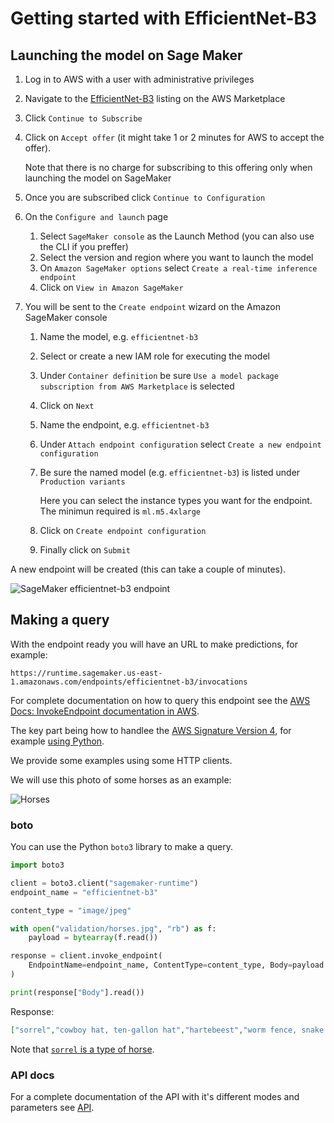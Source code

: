 # Getting started with EfficientNet-B3

## Launching the model on Sage Maker

1. Log in to AWS with a user with administrative privileges
1. Navigate to the
[EfficientNet-B3](https://aws.amazon.com/marketplace/pp/Daniel-Rodriguez-GPT-2-XL-Text-generation/prodview-cdujckyfypprg)
listing on the AWS Marketplace
1. Click `Continue to Subscribe`
1. Click on `Accept offer` (it might take 1 or 2 minutes for AWS to accept the offer).

    Note that there is no charge for subscribing to this offering only when launching the model on SageMaker

1. Once you are subscribed click `Continue to Configuration`
1. On the `Configure and launch` page
    1. Select `SageMaker console` as the Launch Method (you can also use the CLI if you preffer)
    1. Select the version and region where you want to launch the model
    1. On `Amazon SageMaker options` select `Create a real-time inference endpoint`
    1. Click on `View in Amazon SageMaker`
1. You will be sent to the `Create endpoint` wizard on the Amazon SageMaker console
    1. Name the model, e.g. `efficientnet-b3`
    1. Select or create a new IAM role for executing the model
    1. Under `Container definition` be sure `Use a model package subscription from AWS Marketplace` is selected
    1. Click on `Next`
    1. Name the endpoint, e.g. `efficientnet-b3`
    1. Under `Attach endpoint configuration` select `Create a new endpoint configuration`
    1. Be sure the named model (e.g. `efficientnet-b3`) is listed under `Production variants`

        Here you can select the instance types you want for the endpoint. The minimun required is `ml.m5.4xlarge`

    1. Click on `Create endpoint configuration`
    1. Finally click on `Submit`

A new endpoint will be created (this can take a couple of minutes).

![SageMaker efficientnet-b3 endpoint](/assets/img/models/efficientnet-b3/sagemaker-endpoint.png)

## Making a query

With the endpoint ready you will have an URL to make predictions, for example:
```
https://runtime.sagemaker.us-east-1.amazonaws.com/endpoints/efficientnet-b3/invocations
```

For complete documentation on how to query this endpoint see the [AWS Docs: InvokeEndpoint documentation in AWS](https://docs.aws.amazon.com/sagemaker/latest/APIReference/API_runtime_InvokeEndpoint.html).

The key part being how to handlee the
[AWS Signature Version 4](https://docs.aws.amazon.com/AmazonS3/latest/API/sig-v4-authenticating-requests.html),
for example [using Python](https://docs.aws.amazon.com/general/latest/gr/sigv4-signed-request-examples.html).

We provide some examples using some HTTP clients.

We will use this photo of some horses as an example:

![Horses](/assets/img/models/efficientnet-b3/horses.jpg)

### boto

You can use the Python `boto3` library to make a query.

```python
import boto3

client = boto3.client("sagemaker-runtime")
endpoint_name = "efficientnet-b3"

content_type = "image/jpeg"

with open("validation/horses.jpg", "rb") as f:
    payload = bytearray(f.read())

response = client.invoke_endpoint(
    EndpointName=endpoint_name, ContentType=content_type, Body=payload
)

print(response["Body"].read())
```

Response:

```json
["sorrel","cowboy hat, ten-gallon hat","hartebeest","worm fence, snake fence, snake-rail fence, Virginia fence","horse cart, horse-cart"]
```

Note that [`sorrel` is a type of horse](https://en.wikipedia.org/wiki/Sorrel_(horse)).

### API docs

For a complete documentation of the API with it's different modes and parameters
see [API](/models/efficientnet-b3/api).

